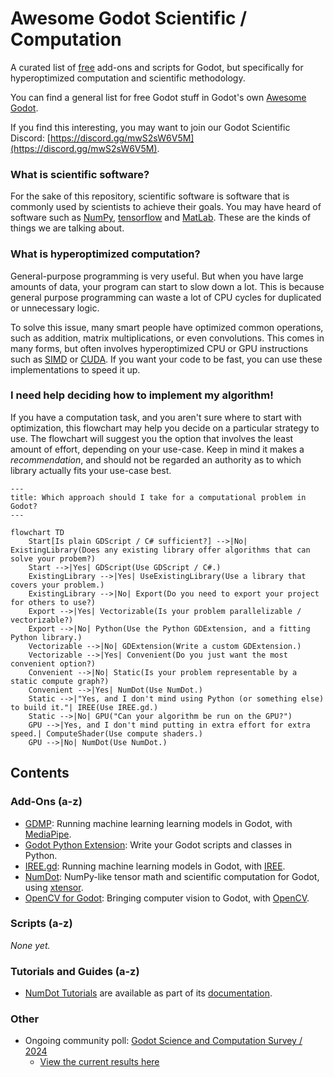 # Awesome Godot Scientific / Computation
A curated list of [free](https://www.gnu.org/philosophy/free-sw.html) add-ons and scripts for Godot, but specifically for hyperoptimized computation and scientific methodology.

You can find a general list for free Godot stuff in Godot's own [Awesome Godot](https://github.com/godotengine/awesome-godot).

If you find this interesting, you may want to join our Godot Scientific Discord: [https://discord.gg/mwS2sW6V5M](https://discord.gg/mwS2sW6V5M).

### What is scientific software?

For the sake of this repository, scientific software is software that is commonly used by scientists to achieve their goals. You may have heard of software such as [NumPy](https://numpy.org), [tensorflow](https://www.tensorflow.org) and [MatLab](https://www.mathworks.com/products/matlab.html). These are the kinds of things we are talking about.

### What is hyperoptimized computation?

General-purpose programming is very useful. But when you have large amounts of data, your program can start to slow down a lot. This is because general purpose programming can waste a lot of CPU cycles for duplicated or unnecessary logic.

To solve this issue, many smart people have optimized common operations, such as addition, matrix multiplications, or even convolutions. This comes in many forms, but often involves hyperoptimized CPU or GPU instructions such as [SIMD](https://en.wikipedia.org/wiki/Single_instruction,_multiple_data) or [CUDA](https://developer.nvidia.com/cuda-zone#:~:text=CUDA®%20is%20a%20parallel,harnessing%20the%20power%20of%20GPUs.). If you want your code to be fast, you can use these implementations to speed it up.

### I need help deciding how to implement my algorithm!

If you have a computation task, and you aren't sure where to start with optimization, this flowchart may help you decide on a particular strategy to use. The flowchart will suggest you the option that involves the least amount of effort, depending on your use-case. Keep in mind it makes a _recommendation_, and should not be regarded an authority as to which library actually fits your use-case best.

```mermaid
---
title: Which approach should I take for a computational problem in Godot?
---

flowchart TD
    Start[Is plain GDScript / C# sufficient?] -->|No| ExistingLibrary(Does any existing library offer algorithms that can solve your probem?)
    Start -->|Yes| GDScript(Use GDScript / C#.)
    ExistingLibrary -->|Yes| UseExistingLibrary(Use a library that covers your problem.)
    ExistingLibrary -->|No| Export(Do you need to export your project for others to use?)
    Export -->|Yes| Vectorizable(Is your problem parallelizable / vectorizable?)
    Export -->|No| Python(Use the Python GDExtension, and a fitting Python library.)
    Vectorizable -->|No| GDExtension(Write a custom GDExtension.)
    Vectorizable -->|Yes| Convenient(Do you just want the most convenient option?)
    Convenient -->|No| Static(Is your problem representable by a static compute graph?)
    Convenient -->|Yes| NumDot(Use NumDot.)
    Static -->|"Yes, and I don't mind using Python (or something else) to build it."| IREE(Use IREE.gd.)
    Static -->|No| GPU("Can your algorithm be run on the GPU?")
    GPU -->|Yes, and I don't mind putting in extra effort for extra speed.| ComputeShader(Use compute shaders.)
    GPU -->|No| NumDot(Use NumDot.)
```

## Contents

### Add-Ons (a-z)

- [GDMP](https://github.com/j20001970/GDMP): Running machine learning learning models in Godot, with [MediaPipe](https://ai.google.dev/edge/mediapipe/solutions/guide).
- [Godot Python Extension](https://github.com/maiself/godot-python-extension): Write your Godot scripts and classes in Python.
- [IREE.gd](https://github.com/iree-gd/iree.gd): Running machine learning models in Godot, with [IREE](https://iree.dev).
- [NumDot](https://numdot.readthedocs.io/en/latest/index.html): NumPy-like tensor math and scientific computation for Godot, using [xtensor](https://xtensor.readthedocs.io/en/latest/).
- [OpenCV for Godot](https://github.com/matt-s-clark/godot-gdextension-opencv): Bringing computer vision to Godot, with [OpenCV](https://opencv.org).

### Scripts (a-z)

_None yet._

### Tutorials and Guides (a-z)

- [NumDot Tutorials](https://numdot.readthedocs.io/en/latest/how-to-use/getting_started.html) are available as part of its [documentation](https://numdot.readthedocs.io/en/latest/index.html).

### Other

- Ongoing community poll: [Godot Science and Computation Survey / 2024](https://forms.gle/PVyRcQZpifjMxdKB8)
    - [View the current results here](https://docs.google.com/forms/d/11UK1JR_MxvxokblTPuejdHk04WufhyrPwfnInPcvisA)
